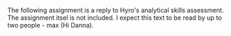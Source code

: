 The following assignment is a reply to Hyro's analytical skills assessment. The assignment itsel is not included.
I expect this text to be read by up to two people - max (Hi Danna).
